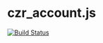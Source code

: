 # czr_account.js
[![Build Status](https://travis-ci.org/gaoxiangxyz/czr_account.js.svg?branch=master)](https://travis-ci.org/gaoxiangxyz/czr_account.js)
